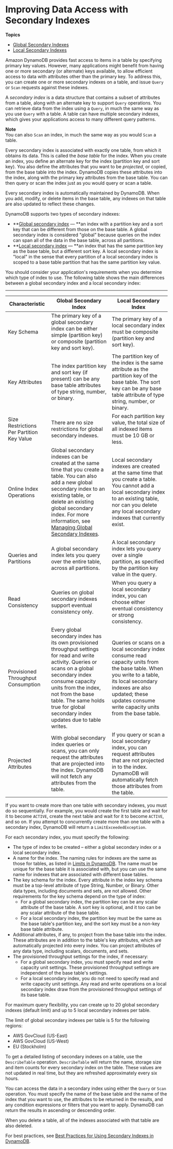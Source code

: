 # Improving Data Access with Secondary Indexes<a name="SecondaryIndexes"></a>

**Topics**
+ [Global Secondary Indexes](GSI.md)
+ [Local Secondary Indexes](LSI.md)

Amazon DynamoDB provides fast access to items in a table by specifying primary key values\. However, many applications might benefit from having one or more secondary \(or alternate\) keys available, to allow efficient access to data with attributes other than the primary key\. To address this, you can create one or more secondary indexes on a table, and issue `Query` or `Scan` requests against these indexes\.

A *secondary index* is a data structure that contains a subset of attributes from a table, along with an alternate key to support `Query` operations\. You can retrieve data from the index using a `Query`, in much the same way as you use `Query` with a table\. A table can have multiple secondary indexes, which gives your applications access to many different query patterns\.

**Note**  
You can also `Scan` an index, in much the same way as you would `Scan` a table\.

Every secondary index is associated with exactly one table, from which it obtains its data\. This is called the *base table* for the index\. When you create an index, you define an alternate key for the index \(partition key and sort key\)\. You also define the attributes that you want to be *projected*, or copied, from the base table into the index\. DynamoDB copies these attributes into the index, along with the primary key attributes from the base table\. You can then query or scan the index just as you would query or scan a table\. 

Every secondary index is automatically maintained by DynamoDB\. When you add, modify, or delete items in the base table, any indexes on that table are also updated to reflect these changes\.

DynamoDB supports two types of secondary indexes:
+ **[Global secondary index](GSI.html) — **an index with a partition key and a sort key that can be different from those on the base table\. A global secondary index is considered "global" because queries on the index can span all of the data in the base table, across all partitions\.
+ **[Local secondary index](LSI.html) — **an index that has the same partition key as the base table, but a different sort key\. A local secondary index is "local" in the sense that every partition of a local secondary index is scoped to a base table partition that has the same partition key value\.

You should consider your application's requirements when you determine which type of index to use\. The following table shows the main differences between a global secondary index and a local secondary index:


****  

| Characteristic | Global Secondary Index | Local Secondary Index | 
| --- | --- | --- | 
| Key Schema | The primary key of a global secondary index can be either simple \(partition key\) or composite \(partition key and sort key\)\. | The primary key of a local secondary index must be composite \(partition key and sort key\)\. | 
| Key Attributes | The index partition key and sort key \(if present\) can be any base table attributes of type string, number, or binary\. | The partition key of the index is the same attribute as the partition key of the base table\. The sort key can be any base table attribute of type string, number, or binary\. | 
| Size Restrictions Per Partition Key Value | There are no size restrictions for global secondary indexes\. | For each partition key value, the total size of all indexed items must be 10 GB or less\. | 
| Online Index Operations | Global secondary indexes can be created at the same time that you create a table\. You can also add a new global secondary index to an existing table, or delete an existing global secondary index\. For more information, see [Managing Global Secondary Indexes](GSI.OnlineOps.md)\.  | Local secondary indexes are created at the same time that you create a table\. You cannot add a local secondary index to an existing table, nor can you delete any local secondary indexes that currently exist\. | 
| Queries and Partitions | A global secondary index lets you query over the entire table, across all partitions\.  | A local secondary index lets you query over a single partition, as specified by the partition key value in the query\. | 
| Read Consistency | Queries on global secondary indexes support eventual consistency only\. | When you query a local secondary index, you can choose either eventual consistency or strong consistency\. | 
| Provisioned Throughput Consumption | Every global secondary index has its own provisioned throughput settings for read and write activity\. Queries or scans on a global secondary index consume capacity units from the index, not from the base table\. The same holds true for global secondary index updates due to table writes\. | Queries or scans on a local secondary index consume read capacity units from the base table\. When you write to a table, its local secondary indexes are also updated; these updates consume write capacity units from the base table\. | 
| Projected Attributes | With global secondary index queries or scans, you can only request the attributes that are projected into the index\. DynamoDB will not fetch any attributes from the table\. | If you query or scan a local secondary index, you can request attributes that are not projected in to the index\. DynamoDB will automatically fetch those attributes from the table\. | 

If you want to create more than one table with secondary indexes, you must do so sequentially\. For example, you would create the first table and wait for it to become `ACTIVE`, create the next table and wait for it to become `ACTIVE`, and so on\. If you attempt to concurrently create more than one table with a secondary index, DynamoDB will return a `LimitExceededException`\.

For each secondary index, you must specify the following:
+ The type of index to be created – either a global secondary index or a local secondary index\.
+ A name for the index\. The naming rules for indexes are the same as those for tables, as listed in [Limits in DynamoDB](Limits.md)\. The name must be unique for the base table it is associated with, but you can use the same name for indexes that are associated with different base tables\.
+ The key schema for the index\. Every attribute in the index key schema must be a top\-level attribute of type String, Number, or Binary\. Other data types, including documents and sets, are not allowed\. Other requirements for the key schema depend on the type of index: 
  + For a global secondary index, the partition key can be any scalar attribute of the base table\. A sort key is optional, and it too can be any scalar attribute of the base table\.
  + For a local secondary index, the partition key must be the same as the base table's partition key, and the sort key must be a non\-key base table attribute\.
+ Additional attributes, if any, to project from the base table into the index\. These attributes are in addition to the table's key attributes, which are automatically projected into every index\. You can project attributes of any data type, including scalars, documents, and sets\.
+ The provisioned throughput settings for the index, if necessary:
  + For a global secondary index, you must specify read and write capacity unit settings\. These provisioned throughput settings are independent of the base table's settings\.
  + For a local secondary index, you do not need to specify read and write capacity unit settings\. Any read and write operations on a local secondary index draw from the provisioned throughput settings of its base table\.

For maximum query flexibility, you can create up to 20 global secondary indexes \(default limit\) and up to 5 local secondary indexes per table\. 

 The limit of global secondary indexes per table is 5 for the following regions: 
+  AWS GovCloud \(US\-East\) 
+  AWS GovCloud \(US\-West\) 
+  EU \(Stockholm\) 

To get a detailed listing of secondary indexes on a table, use the `DescribeTable` operation\. `DescribeTable` will return the name, storage size and item counts for every secondary index on the table\. These values are not updated in real time, but they are refreshed approximately every six hours\.

You can access the data in a secondary index using either the `Query` or `Scan` operation\. You must specify the name of the base table and the name of the index that you want to use, the attributes to be returned in the results, and any condition expressions or filters that you want to apply\. DynamoDB can return the results in ascending or descending order\.

When you delete a table, all of the indexes associated with that table are also deleted\.

For best practices, see [Best Practices for Using Secondary Indexes in DynamoDB](bp-indexes.md)\.